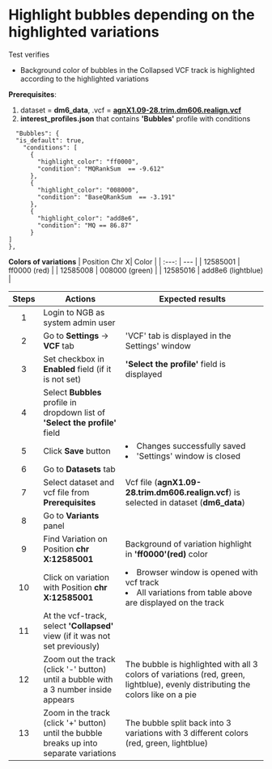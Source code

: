 # Highlight bubbles depending on the highlighted variations

Test verifies
 - Background color of bubbles in the Collapsed VCF track is highlighted according to the highlighted variations

**Prerequisites**:

1. dataset = **dm6_data**, .vcf = **[agnX1.09-28.trim.dm606.realign.vcf](https://ngb-oss-builds.s3.amazonaws.com/public/data/demo/ngb_demo_data/agnX1.09-28.trim.dm606.realign.vcf.gz)**
2. **interest_profiles.json** that contains **'Bubbles'** profile with conditions

```
  "Bubbles": {
  "is_default": true,
    "conditions": [
      {
        "highlight_color": "ff0000",
        "condition": "MQRankSum  == -9.612"
      },
      {
        "highlight_color": "008000",
        "condition": "BaseQRankSum  == -3.191"
      },
      {
        "highlight_color": "add8e6",
        "condition": "MQ == 86.87"
      }
]
},
```
**Colors of variations**
| Position Chr X| Color |
| :---: | --- |
| 12585001 | ff0000 (red) |
| 12585008 | 008000 (green) |
| 12585016 | add8e6 (lightblue) |

| Steps | Actions | Expected results |
| :---: | --- | --- |
| 1 | Login to NGB as system admin user | |
| 2 | Go to  **Settings** -> **VCF** tab | 'VCF' tab is displayed in the Settings' window|
| 3 | Set checkbox in **Enabled** field (if it is not set)| **'Select the profile'** field is displayed |
| 4 | Select **Bubbles** profile in dropdown list of **'Select the profile'** field |
| 5 | Click **Save** button | <li> Changes successfully saved <li> 'Settings' window is closed | 
| 6 | Go to **Datasets** tab | 
| 7 | Select dataset and vcf file from **Prerequisites** | Vcf file (**agnX1.09-28.trim.dm606.realign.vcf**) is selected in dataset (**dm6_data**) 
| 8 | Go to **Variants** panel| |
| 9 | Find Variation on Position **chr X:12585001**| Background of variation highlight in **'ff0000'(red)** color |
| 10| Click on variation with Position **chr X:12585001** | <li>Browser window is opened with vcf track <li>All variations from table above are displayed on the track|
| 11| At the vcf-track, select **'Collapsed'** view (if it was not set previously) |
| 12| Zoom out the track (click '-' button)   until a bubble with a 3 number inside appears | The bubble is highlighted with all 3 colors of variations (red, green, lightblue), evenly distributing the colors like on a pie |
| 13| Zoom in the track (click '+' button) until the bubble breaks up into separate variations | The bubble split back into 3 variations with 3 different colors (red, green, lightblue)|
